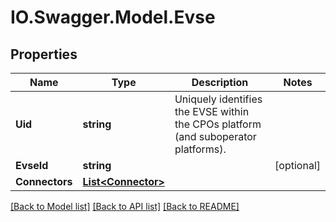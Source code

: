 # IO.Swagger.Model.Evse
## Properties

Name | Type | Description | Notes
------------ | ------------- | ------------- | -------------
**Uid** | **string** | Uniquely identifies the EVSE within the CPOs platform (and suboperator platforms). | 
**EvseId** | **string** |  | [optional] 
**Connectors** | [**List&lt;Connector&gt;**](Connector.md) |  | 

[[Back to Model list]](../README.md#documentation-for-models) [[Back to API list]](../README.md#documentation-for-api-endpoints) [[Back to README]](../README.md)


